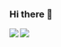 ### Hi there 👋
  <p>
  <img align="left" src="https://github-readme-stats.vercel.app/api?username=alexandrucracea&show_icons=true&theme=tokyonight" />
  </p>
<p >
  <img align="center" src="https://github-readme-stats.vercel.app/api/top-langs/?username=alexandrucracea&layout=compact&theme=tokyonight" />
</p>



<!--
**alexandrucracea/alexandrucracea** is a ✨ _special_ ✨ repository because its `README.md` (this file) appears on your GitHub profile.

Here are some ideas to get you started:

- 🔭 I’m currently working on ...
- 🌱 I’m currently learning ...
- 👯 I’m looking to collaborate on ...
- 🤔 I’m looking for help with ...
- 💬 Ask me about ...
- 📫 How to reach me: ...
- 😄 Pronouns: ...
- ⚡ Fun fact: ...
-->

